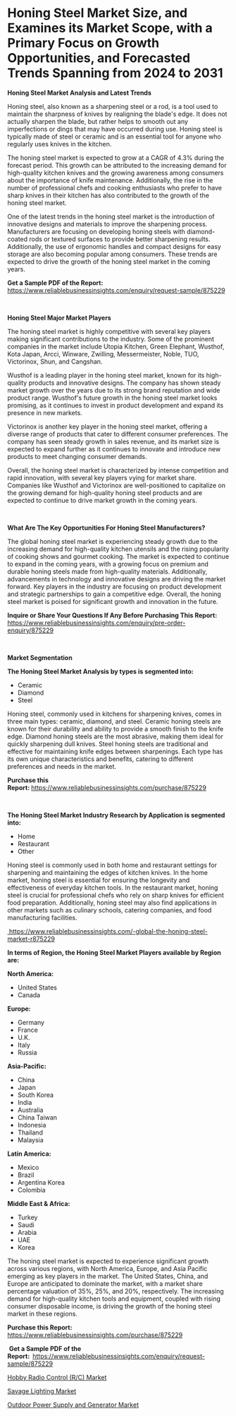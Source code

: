 <p><h1>Honing Steel Market Size, and Examines its Market Scope, with a Primary Focus on Growth Opportunities, and Forecasted Trends Spanning from 2024 to 2031</h1></p><p><strong>Honing Steel Market Analysis and Latest Trends</strong></p>
<p><p>Honing steel, also known as a sharpening steel or a rod, is a tool used to maintain the sharpness of knives by realigning the blade's edge. It does not actually sharpen the blade, but rather helps to smooth out any imperfections or dings that may have occurred during use. Honing steel is typically made of steel or ceramic and is an essential tool for anyone who regularly uses knives in the kitchen.</p><p>The honing steel market is expected to grow at a CAGR of 4.3% during the forecast period. This growth can be attributed to the increasing demand for high-quality kitchen knives and the growing awareness among consumers about the importance of knife maintenance. Additionally, the rise in the number of professional chefs and cooking enthusiasts who prefer to have sharp knives in their kitchen has also contributed to the growth of the honing steel market.</p><p>One of the latest trends in the honing steel market is the introduction of innovative designs and materials to improve the sharpening process. Manufacturers are focusing on developing honing steels with diamond-coated rods or textured surfaces to provide better sharpening results. Additionally, the use of ergonomic handles and compact designs for easy storage are also becoming popular among consumers. These trends are expected to drive the growth of the honing steel market in the coming years.</p></p>
<p><strong>Get a Sample PDF of the Report:&nbsp;</strong> <a href="https://www.reliablebusinessinsights.com/enquiry/request-sample/875229">https://www.reliablebusinessinsights.com/enquiry/request-sample/875229</a></p>
<p>&nbsp;</p>
<p><strong>Honing Steel Major Market Players</strong></p>
<p><p>The honing steel market is highly competitive with several key players making significant contributions to the industry. Some of the prominent companies in the market include Utopia Kitchen, Green Elephant, Wusthof, Kota Japan, Arcci, Winware, Zwilling, Messermeister, Noble, TUO, Victorinox, Shun, and Cangshan.</p><p>Wusthof is a leading player in the honing steel market, known for its high-quality products and innovative designs. The company has shown steady market growth over the years due to its strong brand reputation and wide product range. Wusthof's future growth in the honing steel market looks promising, as it continues to invest in product development and expand its presence in new markets.</p><p>Victorinox is another key player in the honing steel market, offering a diverse range of products that cater to different consumer preferences. The company has seen steady growth in sales revenue, and its market size is expected to expand further as it continues to innovate and introduce new products to meet changing consumer demands.</p><p>Overall, the honing steel market is characterized by intense competition and rapid innovation, with several key players vying for market share. Companies like Wusthof and Victorinox are well-positioned to capitalize on the growing demand for high-quality honing steel products and are expected to continue to drive market growth in the coming years.</p></p>
<p>&nbsp;</p>
<p><strong>What Are The Key Opportunities For Honing Steel Manufacturers?</strong></p>
<p><p>The global honing steel market is experiencing steady growth due to the increasing demand for high-quality kitchen utensils and the rising popularity of cooking shows and gourmet cooking. The market is expected to continue to expand in the coming years, with a growing focus on premium and durable honing steels made from high-quality materials. Additionally, advancements in technology and innovative designs are driving the market forward. Key players in the industry are focusing on product development and strategic partnerships to gain a competitive edge. Overall, the honing steel market is poised for significant growth and innovation in the future.</p></p>
<p><strong>Inquire or Share Your Questions If Any Before Purchasing This Report:</strong> <a href="https://www.reliablebusinessinsights.com/enquiry/pre-order-enquiry/875229">https://www.reliablebusinessinsights.com/enquiry/pre-order-enquiry/875229</a></p>
<p>&nbsp;</p>
<p><strong>Market Segmentation</strong></p>
<p><strong>The Honing Steel Market Analysis by types is segmented into:</strong></p>
<p><ul><li>Ceramic</li><li>Diamond</li><li>Steel</li></ul></p>
<p><p>Honing steel, commonly used in kitchens for sharpening knives, comes in three main types: ceramic, diamond, and steel. Ceramic honing steels are known for their durability and ability to provide a smooth finish to the knife edge. Diamond honing steels are the most abrasive, making them ideal for quickly sharpening dull knives. Steel honing steels are traditional and effective for maintaining knife edges between sharpenings. Each type has its own unique characteristics and benefits, catering to different preferences and needs in the market.</p></p>
<p><strong>Purchase this Report:&nbsp;</strong><a href="https://www.reliablebusinessinsights.com/purchase/875229">https://www.reliablebusinessinsights.com/purchase/875229</a></p>
<p>&nbsp;</p>
<p><strong>The Honing Steel Market Industry Research by Application is segmented into:</strong></p>
<p><ul><li>Home</li><li>Restaurant</li><li>Other</li></ul></p>
<p><p>Honing steel is commonly used in both home and restaurant settings for sharpening and maintaining the edges of kitchen knives. In the home market, honing steel is essential for ensuring the longevity and effectiveness of everyday kitchen tools. In the restaurant market, honing steel is crucial for professional chefs who rely on sharp knives for efficient food preparation. Additionally, honing steel may also find applications in other markets such as culinary schools, catering companies, and food manufacturing facilities.</p></p>
<p><a href="https://www.reliablebusinessinsights.com/-global-the-honing-steel-market-r875229">&nbsp;https://www.reliablebusinessinsights.com/-global-the-honing-steel-market-r875229</a></p>
<p><strong>In terms of Region, the Honing Steel Market Players available by Region are:</strong></p>
<p>
    <p> <strong> North America: </strong>
        <ul>
            <li>United States</li>
            <li>Canada</li>
        </ul>
        </p> 
    <p> <strong> Europe: </strong>
        <ul>
            <li>Germany</li>
            <li>France</li>
            <li>U.K.</li>
            <li>Italy</li>
            <li>Russia</li>
        </ul>
        </p> 
    <p> <strong> Asia-Pacific: </strong>
        <ul>
            <li>China</li>
            <li>Japan</li>
            <li>South Korea</li>
            <li>India</li>
            <li>Australia</li>
            <li>China Taiwan</li>
            <li>Indonesia</li>
            <li>Thailand</li>
            <li>Malaysia</li>
        </ul>
        </p> 
    <p> <strong> Latin America: </strong>
        <ul>
            <li>Mexico</li>
            <li>Brazil</li>
            <li>Argentina Korea</li>
            <li>Colombia</li>
        </ul>
        </p> 
    <p> <strong> Middle East & Africa: </strong>
        <ul>
            <li>Turkey</li>
            <li>Saudi</li>
            <li>Arabia</li>
            <li>UAE</li>
            <li>Korea</li>
        </ul>
    </p>
    </p>
<p><p>The honing steel market is expected to experience significant growth across various regions, with North America, Europe, and Asia Pacific emerging as key players in the market. The United States, China, and Europe are anticipated to dominate the market, with a market share percentage valuation of 35%, 25%, and 20%, respectively. The increasing demand for high-quality kitchen tools and equipment, coupled with rising consumer disposable income, is driving the growth of the honing steel market in these regions.</p></p>
<p><strong>Purchase this Report: </strong><a href="https://www.reliablebusinessinsights.com/purchase/875229">https://www.reliablebusinessinsights.com/purchase/875229</a></p>
<p>&nbsp;<strong>Get a Sample PDF of the Report:&nbsp;&nbsp;</strong><a href="https://www.reliablebusinessinsights.com/enquiry/request-sample/875229">https://www.reliablebusinessinsights.com/enquiry/request-sample/875229</a></p>
<p><strong></strong></p>
<p><p><a href="https://github.com/JennyferFeil2023/Market-Research-Report-List-1/blob/main/hobby-radio-control-rc-market.md">Hobby Radio Control (R/C) Market</a></p><p><a href="https://view.publitas.com/reportprime-1/decoding-savage-lighting-market-metrics-market-share-trends-and-growth-patterns/">Savage Lighting Market</a></p><p><a href="https://www.linkedin.com/pulse/outdoor-power-supply-generator-market-size-outlook-forecast-utn2f">Outdoor Power Supply and Generator Market</a></p></p>